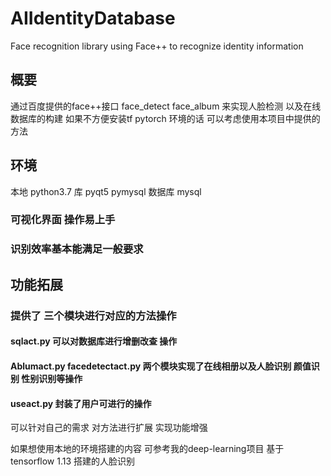 # AIIdentityDatabase
Face recognition library using Face++ to recognize identity information 

## 概要
通过百度提供的face++接口
face_detect face_album 来实现人脸检测 以及在线数据库的构建
如果不方便安装tf pytorch 环境的话
可以考虑使用本项目中提供的方法

## 环境
本地 python3.7 
库 pyqt5 pymysql
数据库 mysql

### 可视化界面 操作易上手
### 识别效率基本能满足一般要求

## 功能拓展
### 提供了 三个模块进行对应的方法操作
#### sqlact.py 可以对数据库进行增删改查 操作
####  Ablumact.py  facedetectact.py 两个模块实现了在线相册以及人脸识别 颜值识别 性别识别等操作
#### useact.py 封装了用户可进行的操作
可以针对自己的需求 对方法进行扩展
实现功能增强

如果想使用本地的环境搭建的内容
可参考我的deep-learning项目
基于tensorflow 1.13 搭建的人脸识别
